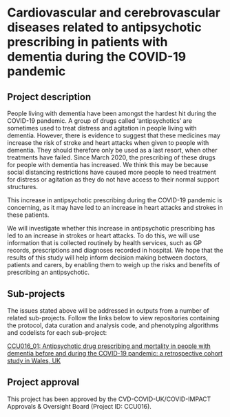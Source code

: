 # Cardiovascular and cerebrovascular diseases related to antipsychotic prescribing in patients with dementia during the COVID-19 pandemic

## Project description

People living with dementia have been amongst the hardest hit during the COVID-19 pandemic. A group of drugs called ‘antipsychotics’ are sometimes used to treat distress and agitation in people living with dementia. However, there is evidence to suggest that these medicines may increase the risk of stroke and heart attacks when given to people with dementia. They should therefore only be used as a last resort, when other treatments have failed. Since March 2020, the prescribing of these drugs for people with dementia has increased. We think this may be because social distancing restrictions have caused more people to need treatment for distress or agitation as they do not have access to their normal support structures.

This increase in antipsychotic prescribing during the COVID-19 pandemic is concerning, as it may have led to an increase in heart attacks and strokes in these patients.

We will investigate whether this increase in antipsychotic prescribing has led to an increase in strokes or heart attacks. To do this, we will use information that is collected routinely by health services, such as GP records, prescriptions and diagnoses recorded in hospital. We hope that the results of this study will help inform decision making between doctors, patients and carers, by enabling them to weigh up the risks and benefits of prescribing an antipsychotic.

## Sub-projects

The issues stated above will be addressed in outputs from a number of related sub-projects.  Follow the links below to view repositories containing the protocol, data curation and analysis code, and phenotyping algorithms and codelists for each sub-project:

[CCU016_01: Antipsychotic drug prescribing and mortality in people with dementia before and during the COVID-19 pandemic: a retrospective cohort study in Wales, UK](https://github.com/BHFDSC/CCU016_01)

## Project approval

This project has been approved by the CVD-COVID-UK/COVID-IMPACT Approvals & Oversight Board (Project ID: CCU016).
